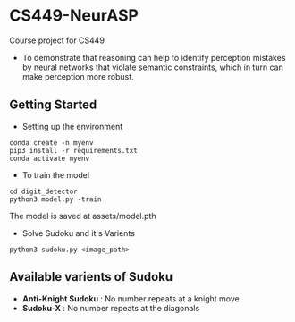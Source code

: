 # CS449-NeurASP

Course project for CS449

- To demonstrate that reasoning can help to identify perception mistakes by neural networks that violate semantic constraints, which in turn can make perception more robust.

## Getting Started

- Setting up the environment
```
conda create -n myenv
pip3 install -r requirements.txt
conda activate myenv
```

- To train the model

```
cd digit_detector
python3 model.py -train
```
The model is saved at assets/model.pth

- Solve Sudoku and it's Varients

```
python3 sudoku.py <image_path>
```

## Available varients of Sudoku

- **Anti-Knight Sudoku** :  No number repeats at a knight move
- **Sudoku-X** : No number repeats at the diagonals

